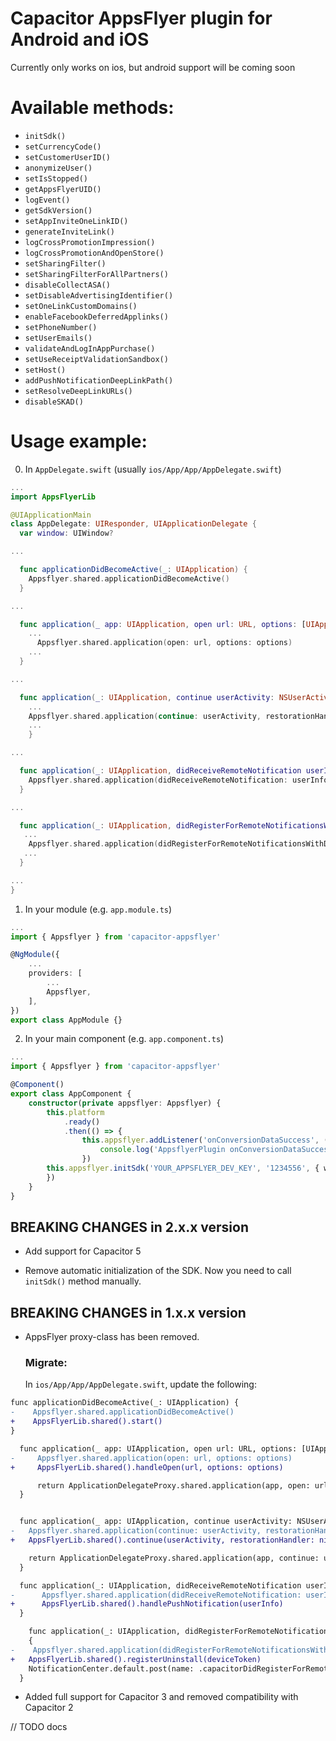 # Capacitor AppsFlyer plugin for Android and iOS

Currently only works on ios, but android support will be coming soon

# Available methods:

- `initSdk()`
- `setCurrencyCode()`
- `setСustomerUserID()`
- `anonymizeUser()`
- `setIsStopped()`
- `getAppsFlyerUID()`
- `logEvent()`
- `getSdkVersion()`
- `setAppInviteOneLinkID()`
- `generateInviteLink()`
- `logCrossPromotionImpression()`
- `logCrossPromotionAndOpenStore()`
- `setSharingFilter()`
- `setSharingFilterForAllPartners()`
- `disableCollectASA()`
- `setDisableAdvertisingIdentifier()`
- `setOneLinkCustomDomains()`
- `enableFacebookDeferredApplinks()`
- `setPhoneNumber()`
- `setUserEmails()`
- `validateAndLogInAppPurchase()`
- `setUseReceiptValidationSandbox()`
- `setHost()`
- `addPushNotificationDeepLinkPath()`
- `setResolveDeepLinkURLs()`
- `disableSKAD()`

# Usage example:

0. In `AppDelegate.swift` (usually `ios/App/App/AppDelegate.swift`)

```swift
...
import AppsFlyerLib

@UIApplicationMain
class AppDelegate: UIResponder, UIApplicationDelegate {
  var window: UIWindow?

...

  func applicationDidBecomeActive(_: UIApplication) {
    Appsflyer.shared.applicationDidBecomeActive()
  }

...

  func application(_ app: UIApplication, open url: URL, options: [UIApplication.OpenURLOptionsKey: Any] = [:]) -> Bool {
    ...
	  Appsflyer.shared.application(open: url, options: options)
    ...
  }

...

  func application(_: UIApplication, continue userActivity: NSUserActivity, restorationHandler: @escaping ([UIUserActivityRestoring]?) -> Void) -> Bool {
   	...
    Appsflyer.shared.application(continue: userActivity, restorationHandler: restorationHandler)
    ...
	}

...

  func application(_: UIApplication, didReceiveRemoteNotification userInfo: [AnyHashable: Any]) {
    Appsflyer.shared.application(didReceiveRemoteNotification: userInfo)
  }

...

  func application(_: UIApplication, didRegisterForRemoteNotificationsWithDeviceToken deviceToken: Data) {
   ...
    Appsflyer.shared.application(didRegisterForRemoteNotificationsWithDeviceToken: deviceToken)
   ...
  }

...
}

```

1. In your module (e.g. `app.module.ts`)

```ts
...
import { Appsflyer } from 'capacitor-appsflyer'

@NgModule({
	...
	providers: [
		...
		Appsflyer,
	],
})
export class AppModule {}

```

2. In your main component (e.g. `app.component.ts`)

```ts
...
import { Appsflyer } from 'capacitor-appsflyer'

@Component()
export class AppComponent {
	constructor(private appsflyer: Appsflyer) {
        this.platform
			.ready()
			.then(() => {
                this.appsflyer.addListener('onConversionDataSuccess', (data) => {
					console.log('AppsflyerPlugin onConversionDataSuccess', data)
				})
        this.appsflyer.initSdk('YOUR_APPSFLYER_DEV_KEY', '1234556', { waitForATTUserAuthorization: 150 })
        })
    }
}

```

## BREAKING CHANGES in 2.x.x version

- Add support for Capacitor 5

- Remove automatic initialization of the SDK. Now you need to call `initSdk()` method manually.

## BREAKING CHANGES in 1.x.x version

- AppsFlyer proxy-class has been removed.

  ### Migrate:

  In `ios/App/App/AppDelegate.swift`, update the following:

```diff
func applicationDidBecomeActive(_: UIApplication) {
-    Appsflyer.shared.applicationDidBecomeActive()
+    AppsFlyerLib.shared().start()
}

  func application(_ app: UIApplication, open url: URL, options: [UIApplication.OpenURLOptionsKey: Any] = [:]) -> Bool {
-     Appsflyer.shared.application(open: url, options: options)
+     AppsFlyerLib.shared().handleOpen(url, options: options)

      return ApplicationDelegateProxy.shared.application(app, open: url, options: options)
  }


  func application(_ app: UIApplication, continue userActivity: NSUserActivity, restorationHandler: @escaping ([UIUserActivityRestoring]?) -> Void) -> Bool {
-   Appsflyer.shared.application(continue: userActivity, restorationHandler: restorationHandler)
+   AppsFlyerLib.shared().continue(userActivity, restorationHandler: nil)

    return ApplicationDelegateProxy.shared.application(app, continue: userActivity, restorationHandler: restorationHandler)
  }

  func application(_: UIApplication, didReceiveRemoteNotification userInfo: [AnyHashable: Any], fetchCompletionHandler completionHandler: @escaping (UIBackgroundFetchResult) -> Void) {
-      Appsflyer.shared.application(didReceiveRemoteNotification: userInfo)
+      AppsFlyerLib.shared().handlePushNotification(userInfo)
  }

    func application(_: UIApplication, didRegisterForRemoteNotificationsWithDeviceToken deviceToken: Data)
    {
-    Appsflyer.shared.application(didRegisterForRemoteNotificationsWithDeviceToken: deviceToken)
+   AppsFlyerLib.shared().registerUninstall(deviceToken)
    NotificationCenter.default.post(name: .capacitorDidRegisterForRemoteNotifications, object: deviceToken)
  }
```

- Added full support for Capacitor 3 and removed compatibility with Capacitor 2

// TODO docs
